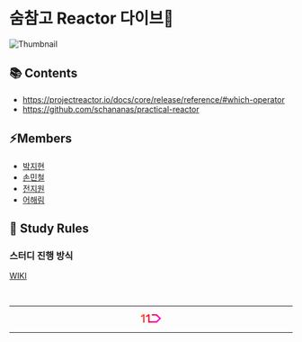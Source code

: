 # 숨참고 Reactor 다이브🤿

![Thumbnail](https://user-images.githubusercontent.com/60773356/218106193-513c7e39-1a0d-48fa-8335-71f7fb0e0de9.png)

## 📚 Contents

- https://projectreactor.io/docs/core/release/reference/#which-operator
- https://github.com/schananas/practical-reactor

## ⚡️Members

- [박지현](https://github.com/jihyunhillpark)
- [손민철](https://github.com/Minchul-Son)
- [전지원](https://github.com/kworkbee)
- [어해림](https://github.com/Hae-Riri) 

## 📝 Study Rules
### 스터디 진행 방식

[WIKI](https://github.com/11st-corp/reactor-deep-dive/wiki/1%ED%9A%8C%EC%B0%A8-%EB%AA%A8%EC%9E%84(2023-2-16))

<br />
<hr />
<p align="center">
    <img width="7%" alt="_2021-05-12__1 58 58" src="https://raw.githubusercontent.com/11st-corp/.github/main/profile/img/11st_logo.png?raw=true">
</p>
<hr /
